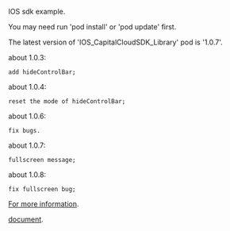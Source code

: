 IOS sdk example.

You may need run 'pod install' or 'pod update' first.

The latest version of 'IOS_CapitalCloudSDK_Library' pod is '1.0.7'.

about 1.0.3:

	add hideControlBar;

about 1.0.4:

	reset the mode of hideControlBar;

about 1.0.6:

	fix bugs.

about 1.0.7:

	fullscreen message;	

about 1.0.8:

	fix fullscreen bug;

[For more information](https://github.com/CapitalCloud/IOS_CapitalCloudSDK_Library).

[document](https://github.com/CapitalCloud/IOS_CapitalCloudSDK_Library/blob/master/apiDoc.zip).
